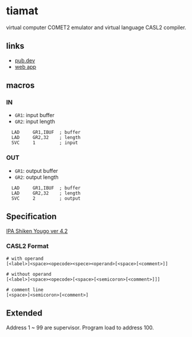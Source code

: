 # tiamat
virtual computer COMET2 emulator and virtual language CASL2 compiler.

## links
- [pub.dev](https://pub.dev/packages/tiamat)
- [web app](https://a-skua.github.io/tiamat/)


## macros

### IN
- `GR1`: input buffer
- `GR2`: input length

```
  LAD     GR1,IBUF  ; buffer
  LAD     GR2,32    ; length
  SVC     1         ; input
```

### OUT
- `GR1`: output buffer
- `GR2`: output length

```
  LAD     GR1,IBUF  ; buffer
  LAD     GR2,32    ; length
  SVC     2         ; output
```

## Specification

[IPA Shiken Yougo ver 4.2](https://www.jitec.ipa.go.jp/1_13download/shiken_yougo_ver4_2.pdf)

### CASL2 Format
```
# with operand
[<label>]<space><opecode><spece><operand>[<space>[<comment>]]

# without operand
[<label>]<space><opecode>[<space>[<semicoron>[<comment>]]]

# comment line
[<space>]<semicoron>[<comment>]
```

## Extended
Address 1 ~ 99 are supervisor.
Program load to address 100.
